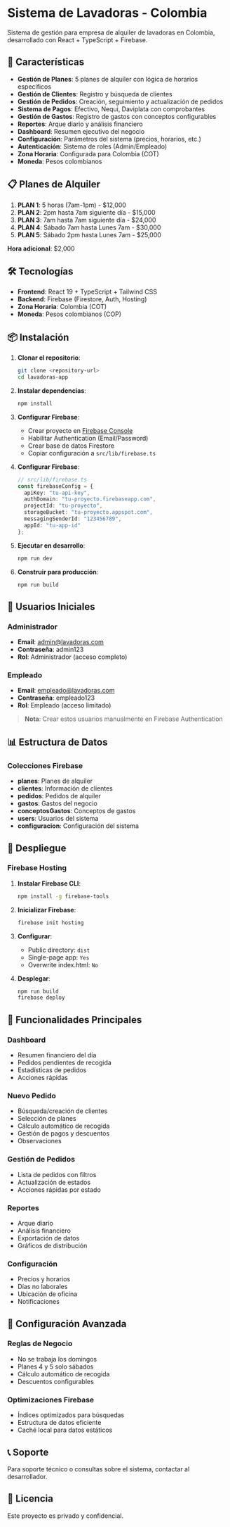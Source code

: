 # Sistema de Lavadoras - Colombia

Sistema de gestión para empresa de alquiler de lavadoras en Colombia, desarrollado con React + TypeScript + Firebase.

## 🚀 Características

- **Gestión de Planes**: 5 planes de alquiler con lógica de horarios específicos
- **Gestión de Clientes**: Registro y búsqueda de clientes
- **Gestión de Pedidos**: Creación, seguimiento y actualización de pedidos
- **Sistema de Pagos**: Efectivo, Nequi, Daviplata con comprobantes
- **Gestión de Gastos**: Registro de gastos con conceptos configurables
- **Reportes**: Arque diario y análisis financiero
- **Dashboard**: Resumen ejecutivo del negocio
- **Configuración**: Parámetros del sistema (precios, horarios, etc.)
- **Autenticación**: Sistema de roles (Admin/Empleado)
- **Zona Horaria**: Configurada para Colombia (COT)
- **Moneda**: Pesos colombianos

## 📋 Planes de Alquiler

1. **PLAN 1**: 5 horas (7am-1pm) - $12,000
2. **PLAN 2**: 2pm hasta 7am siguiente día - $15,000
3. **PLAN 3**: 7am hasta 7am siguiente día - $24,000
4. **PLAN 4**: Sábado 7am hasta Lunes 7am - $30,000
5. **PLAN 5**: Sábado 2pm hasta Lunes 7am - $25,000

**Hora adicional**: $2,000

## 🛠️ Tecnologías

- **Frontend**: React 19 + TypeScript + Tailwind CSS
- **Backend**: Firebase (Firestore, Auth, Hosting)
- **Zona Horaria**: Colombia (COT)
- **Moneda**: Pesos colombianos (COP)

## 📦 Instalación

1. **Clonar el repositorio**:
   ```bash
   git clone <repository-url>
   cd lavadoras-app
   ```

2. **Instalar dependencias**:
   ```bash
   npm install
   ```

3. **Configurar Firebase**:
   - Crear proyecto en [Firebase Console](https://console.firebase.google.com/)
   - Habilitar Authentication (Email/Password)
   - Crear base de datos Firestore
   - Copiar configuración a `src/lib/firebase.ts`

4. **Configurar Firebase**:
   ```typescript
   // src/lib/firebase.ts
   const firebaseConfig = {
     apiKey: "tu-api-key",
     authDomain: "tu-proyecto.firebaseapp.com",
     projectId: "tu-proyecto",
     storageBucket: "tu-proyecto.appspot.com",
     messagingSenderId: "123456789",
     appId: "tu-app-id"
   };
   ```

5. **Ejecutar en desarrollo**:
   ```bash
   npm run dev
   ```

6. **Construir para producción**:
   ```bash
   npm run build
   ```

## 🔐 Usuarios Iniciales

### Administrador
- **Email**: admin@lavadoras.com
- **Contraseña**: admin123
- **Rol**: Administrador (acceso completo)

### Empleado
- **Email**: empleado@lavadoras.com
- **Contraseña**: empleado123
- **Rol**: Empleado (acceso limitado)

> **Nota**: Crear estos usuarios manualmente en Firebase Authentication

## 📊 Estructura de Datos

### Colecciones Firebase

- **planes**: Planes de alquiler
- **clientes**: Información de clientes
- **pedidos**: Pedidos de alquiler
- **gastos**: Gastos del negocio
- **conceptosGastos**: Conceptos de gastos
- **users**: Usuarios del sistema
- **configuracion**: Configuración del sistema

## 🚀 Despliegue

### Firebase Hosting

1. **Instalar Firebase CLI**:
   ```bash
   npm install -g firebase-tools
   ```

2. **Inicializar Firebase**:
   ```bash
   firebase init hosting
   ```

3. **Configurar**:
   - Public directory: `dist`
   - Single-page app: `Yes`
   - Overwrite index.html: `No`

4. **Desplegar**:
   ```bash
   npm run build
   firebase deploy
   ```

## 📱 Funcionalidades Principales

### Dashboard
- Resumen financiero del día
- Pedidos pendientes de recogida
- Estadísticas de pedidos
- Acciones rápidas

### Nuevo Pedido
- Búsqueda/creación de clientes
- Selección de planes
- Cálculo automático de recogida
- Gestión de pagos y descuentos
- Observaciones

### Gestión de Pedidos
- Lista de pedidos con filtros
- Actualización de estados
- Acciones rápidas por estado

### Reportes
- Arque diario
- Análisis financiero
- Exportación de datos
- Gráficos de distribución

### Configuración
- Precios y horarios
- Días no laborales
- Ubicación de oficina
- Notificaciones

## 🔧 Configuración Avanzada

### Reglas de Negocio
- No se trabaja los domingos
- Planes 4 y 5 solo sábados
- Cálculo automático de recogida
- Descuentos configurables

### Optimizaciones Firebase
- Índices optimizados para búsquedas
- Estructura de datos eficiente
- Caché local para datos estáticos

## 📞 Soporte

Para soporte técnico o consultas sobre el sistema, contactar al desarrollador.

## 📄 Licencia

Este proyecto es privado y confidencial.







